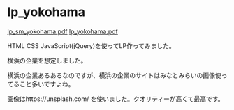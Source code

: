 # lp_yokohama

[lp_sm_yokohama.pdf](https://github.com/Shota232423/lp_yokohama/files/7027318/lp_sm_yokohama.pdf)
[lp_yokohama.pdf](https://github.com/Shota232423/lp_yokohama/files/7027319/lp_yokohama.pdf)

HTML CSS JavaScript(jQuery)を使ってLP作ってみました。<br>

横浜の企業を想定しました。<br>

横浜の企業あるあるなのですが、横浜の企業のサイトはみなとみらいの画像使ってること多いですよね。<br>

画像はhttps://unsplash.com/
を使いました。クオリティーが高くて最高です。
